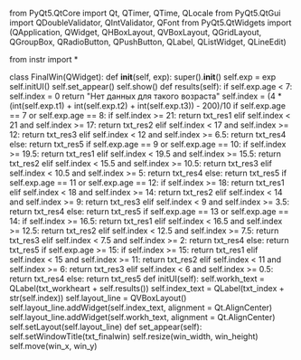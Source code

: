 from PyQt5.QtCore import Qt, QTimer, QTime, QLocale
from PyQt5.QtGui import QDoubleValidator, QIntValidator, QFont
from PyQt5.QtWidgets import (QApplication, QWidget, QHBoxLayout, QVBoxLayout, QGridLayout, QGroupBox, QRadioButton, QPushButton, QLabel, QListWidget, QLineEdit)

from instr import *

class FinalWin(QWidget):
    def __init__(self, exp):
        super().__init__()
        self.exp = exp
        self.initUI()
        self.set_appear()
        self.show()
    def results(self):
        if self.exp.age < 7:
            self.index = 0
            return "Нет данных для такого возраста"
        self.index = (4 * (int(self.exp.t1) + int(self.exp.t2) + int(self.exp.t3)) - 200)/10
        if self.exp.age == 7 or self.exp.age == 8:
            if self.index >= 21:
                return txt_res1
            elif self.index < 21 and self.index >= 17:
                return txt_res2
            elif self.index < 17 and self.index >= 12:
                return txt_res3
            elif self.index < 12 and self.index >= 6.5:
                return txt_res4
            else:
                return txt_res5
        if self.exp.age == 9 or self.exp.age == 10:
            if self.index >= 19.5:
                return txt_res1
            elif self.index < 19.5 and self.index >= 15.5:
                return txt_res2
            elif self.index < 15.5 and self.index >= 10.5:
                return txt_res3
            elif self.index < 10.5 and self.index >= 5:
                return txt_res4
            else:
                return txt_res5
        if self.exp.age == 11 or self.exp.age ==  12:
            if self.index >= 18:
                return txt_res1
            elif self.index < 18 and self.index >= 14:
                return txt_res2
            elif self.index < 14 and self.index >= 9:
                return txt_res3
            elif self.index < 9 and self.index >= 3.5:
                return txt_res4
            else:
                return txt_res5
        if self.exp.age == 13 or self.exp.age ==  14:
            if self.index >= 16.5:
                return txt_res1
            elif self.index < 16.5 and self.index >= 12.5:
                return txt_res2
            elif self.index < 12.5 and self.index >= 7.5:
                return txt_res3
            elif self.index < 7.5 and self.index >= 2:
                return txt_res4
            else:
                return txt_res5
        if self.exp.age >= 15:
            if self.index >= 15:
                return txt_res1
            elif self.index < 15 and self.index >= 11:
                return txt_res2
            elif self.index < 11 and self.index >= 6:
                return txt_res3
            elif self.index < 6 and self.index >= 0.5:
                return txt_res4
            else:
                return txt_res5
    def initUI(self):
        self.workh_text = QLabel(txt_workheart + self.results())
        self.index_text = QLabel(txt_index + str(self.index))
        self.layout_line = QVBoxLayout()
        self.layout_line.addWidget(self.index_text, alignment = Qt.AlignCenter)
        self.layout_line.addWidget(self.workh_text, alignment = Qt.AlignCenter)
        self.setLayout(self.layout_line)
    def set_appear(self):
        self.setWindowTitle(txt_finalwin)
        self.resize(win_width, win_height)
        self.move(win_x, win_y)
